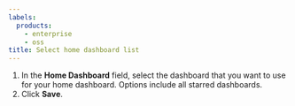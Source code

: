 ```yaml
---
labels:
  products:
    - enterprise
    - oss
title: Select home dashboard list
---
```


1. In the **Home Dashboard** field, select the dashboard that you want to use for your home dashboard. Options include all starred dashboards.
1. Click **Save**.
